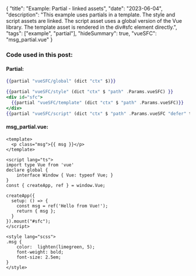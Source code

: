 {
"title": "Example: Partial - linked assets",
"date": "2023-06-04",
"description": "This example uses partials in a template. The style and script assets are linked. The script asset uses a global version of the Vue library. The template asset is rendered in the div#sfc element directly.",
"tags": ["example", "partial"],
"hideSummary": true,
"vueSFC": "msg_partial.vue"
}



### Code used in this post:
#### Partial:
``` hbs
{{partial "vueSFC/global" (dict "ctx" $)}} 
```
``` hbs
{{partial "vueSFC/style" (dict "ctx" $ "path" .Params.vueSFC) }}
<div id="sfc">
  {{partial "vueSFC/template" (dict "ctx" $ "path" .Params.vueSFC)}}
</div>
{{partial "vueSFC/script" (dict "ctx" $ "path" .Params.vueSFC "defer" true)}}
```
#### msg_partial.vue:
``` vue
<template>
  <p class="msg">{{ msg }}</p>
</template>

<script lang="ts">
import type Vue from 'vue'
declare global {
    interface Window { Vue: typeof Vue; }
}
const { createApp, ref } = window.Vue;

createApp({
  setup: () => {
    const msg = ref('Hello from Vue!');
    return { msg };
  }
}).mount("#sfc");
</script>

<style lang="scss">
.msg {
    color:  lighten(limegreen, 5);
    font-weight: bold;
    font-size: 2.5em;
}
</style>
```


